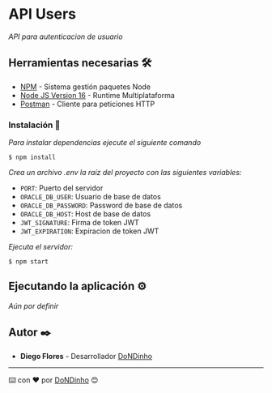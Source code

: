 # API Users

_API para autenticacion de usuario_

## Herramientas necesarias 🛠️

-   [NPM](https://www.npmjs.com/) - Sistema gestión paquetes Node
-   [Node JS Version 16](https://nodejs.org/en/) - Runtime Multiplataforma
-   [Postman](https://www.postman.com/) - Cliente para peticiones HTTP

### Instalación 🔧

_Para instalar dependencias ejecute el siguiente comando_

```
$ npm install 
```

_Crea un archivo .env la raíz del proyecto con las siguientes variables:_

-   `PORT`: Puerto del servidor
-   `ORACLE_DB_USER`: Usuario de base de datos
-   `ORACLE_DB_PASSWORD`: Password de base de datos
-   `ORACLE_DB_HOST`: Host de base de datos
-   `JWT_SIGNATURE`: Firma de token JWT
-   `JWT_EXPIRATION`: Expiracion de token JWT

_Ejecuta el servidor:_

```
$ npm start
```

## Ejecutando la aplicación ⚙️

_Aún por definir_

## Autor ✒️

-   **Diego Flores** - Desarrollador [DoNDinho](https://github.com/DoNDinho)

---

⌨️ con ❤️ por [DoNDinho](https://github.com/DoNDinho) 😊
